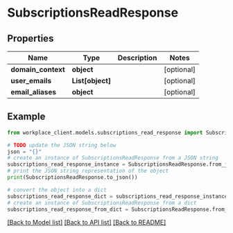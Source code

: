 # SubscriptionsReadResponse


## Properties

Name | Type | Description | Notes
------------ | ------------- | ------------- | -------------
**domain_context** | **object** |  | [optional] 
**user_emails** | **List[object]** |  | [optional] 
**email_aliases** | **object** |  | [optional] 

## Example

```python
from workplace_client.models.subscriptions_read_response import SubscriptionsReadResponse

# TODO update the JSON string below
json = "{}"
# create an instance of SubscriptionsReadResponse from a JSON string
subscriptions_read_response_instance = SubscriptionsReadResponse.from_json(json)
# print the JSON string representation of the object
print(SubscriptionsReadResponse.to_json())

# convert the object into a dict
subscriptions_read_response_dict = subscriptions_read_response_instance.to_dict()
# create an instance of SubscriptionsReadResponse from a dict
subscriptions_read_response_from_dict = SubscriptionsReadResponse.from_dict(subscriptions_read_response_dict)
```
[[Back to Model list]](../README.md#documentation-for-models) [[Back to API list]](../README.md#documentation-for-api-endpoints) [[Back to README]](../README.md)


